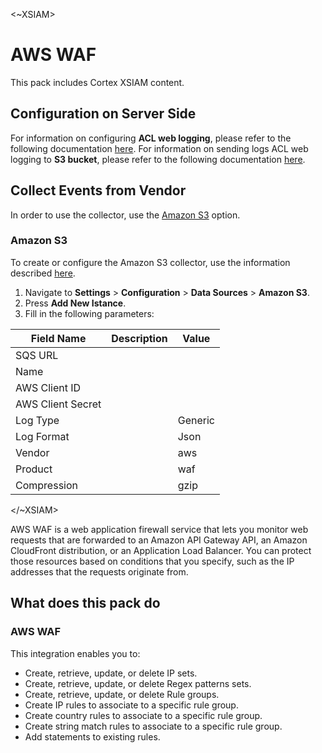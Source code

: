 <~XSIAM>
# AWS WAF
This pack includes Cortex XSIAM content.


## Configuration on Server Side
For information on configuring **ACL web logging**, please refer to the following documentation [here](https://docs.aws.amazon.com/waf/latest/developerguide/logging-management.html).
For information on sending logs ACL web logging to **S3 bucket**, please refer to the following documentation [here](https://docs.aws.amazon.com/waf/latest/developerguide/logging-s3.html).

## Collect Events from Vendor
In order to use the collector, use the [Amazon S3](#amazon-s3) option.

### Amazon S3
To create or configure the Amazon S3 collector, use the information described [here](hhttps://docs-cortex.paloaltonetworks.com/r/Cortex-XSIAM/Cortex-XSIAM-Administrator-Guide/Ingest-Generic-Logs-from-Amazon-S3).


1. Navigate to **Settings** > **Configuration** > **Data Sources** > **Amazon S3**.
2. Press **Add New Istance**.
3. Fill in the following parameters: 

| Field Name        | Description | Value   |
|-------------------|-------------|---------|
| SQS URL           |             |         |
| Name              |             |         |
| AWS Client ID     |             |         |
| AWS Client Secret |             |         |
| Log Type          |             | Generic |
| Log Format        |             | Json    |
| Vendor            |             | aws     |
| Product           |             | waf     |
| Compression       |             | gzip    | 


</~XSIAM>

AWS WAF is a web application firewall service that lets you monitor web requests that are forwarded to an Amazon API Gateway API, an Amazon CloudFront distribution, or an Application Load Balancer. 
You can protect those resources based on conditions that you specify, such as the IP addresses that the requests originate from.

## What does this pack do
### AWS WAF
This integration enables you to:
- Create, retrieve, update, or delete IP sets.
- Create, retrieve, update, or delete Regex patterns sets.
- Create, retrieve, update, or delete Rule groups.
- Create IP rules to associate to a specific rule group.
- Create country rules to associate to a specific rule group.
- Create string match rules to associate to a specific rule group.
- Add statements to existing rules.
